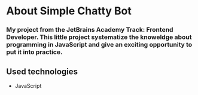 # About Simple Chatty Bot
### My project from the JetBrains Academy Track: Frontend Developer. This little project systematize the knoweldge about programming in JavaScript and give an exciting opportunity to put it into practice.
## Used technologies
* JavaScript
